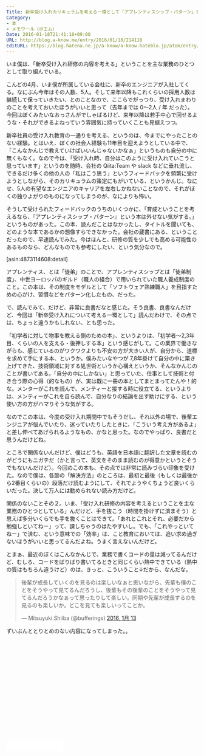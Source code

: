 ```yaml
---
Title: 新卒受け入れカリキュラムを考える一環として「アプレンティスシップ・パターン」を読んだ
Category:
- 本
- メモワール（ポエム）
Date: 2016-01-18T21:41:18+09:00
URL: http://blog.a-know.me/entry/2016/01/18/214118
EditURL: https://blog.hatena.ne.jp/a-know/a-know.hateblo.jp/atom/entry/6653586347153560007
---
```


いま僕は、「新卒受け入れ研修の内容を考える」ということを主な業務のひとつとして取り組んでいる。


こんどの4月、いま僕が所属している会社に、新卒のエンジニアが入社してくる。なにぶん今年はその人数、5人。そして来年以降もこれくらいの採用人数は継続して保っていきたい、とのことなので、ここらでがっつり、受け入れまわりのことを考えておいたほうがいいと思って（去年までは 0〜2人 / 年 だった）。今回はぼくみたいなおっさんがでしゃばるけど、来年以降は若手中心で回せるような・それができるよねっていう雰囲気に持っていくことも見据えつつ。


<!-- more -->



新卒社員の受け入れ教育の一通りを考える、というのは、今までにやったことのない経験。とはいえ、ぼくの社会人経験も11年目を迎えようとしている中で、「こんなかんじで教えていけばいいんじゃないかなぁ」というものも自分の中に無くもなく。なので今は、「受け入れ時、自分はこのように受け入れていこうと思っています」というのを随時、会社の Qiita:Team や slack などに垂れ流し、できるだけ多くの他の人の「私はこう思う」というフィードバックを頻繁に受けようとしながら、そのカリキュラムの策定にもがいている、というかんじ。なにせ、5人の有望なエンジニアのキャリアを左右しかねないことなので、それがぼくの独りよがりのものになってしまうのが、なによりも怖い。


そうして受けられたフィードバックのうちのいくつかに、「育成ということを考えるなら、『アプレンティスシップ・パターン』という本は外せない気がする。」というものがあった。この本、読んだことはなかったし、タイトルを聞いても、どのような本であるかの想像すらできなかった。会社の蔵書にある、ということだったので、早速読んでみた。今はほんと、研修の質を少しでも高める可能性のあるものなら、どんなものでも参考にしたい、という気分なので。




[asin:4873114608:detail]




アプレンティス、とは「徒弟」のことで、アプレンティスシップとは「徒弟制度」、中世ヨーロッパのギルド（職人の組合）で用いられていた職人養成制度のこと。この本は、その制度をモデルとして「ソフトウェア熟練職人」を目指すための心がけ、習慣などをパターン化したもの、だった。


で、読んでみて、だけど、非常に良書だなと感じた。そう良書、良書なんだけど、今回は「新卒受け入れについて考える一環として」読んだわけで、その点では、ちょっと違うかもしれない、とも思った。


「初学者に対して物事を教える側のための本」、というよりは、「初学者〜2,3年目、くらいの人を支える・後押しする本」という感じがして。この業界で働きながらも、感じているのがワクワクよりも不安の方が大きい人が、自分から、道標を求めて手にする本、というか。僕みたいなやつが 7,8年掛けて自分の中に築き上げてきた、技術領域に対する処世術というか心構えというか、そんなかんじのことが書いてある。「自分の中にしかない」と思っていた、仕事として技術と付き合う際の心得（的なもの）が、実は既に一冊の本としてまとまってたんや！的な。メンターがこれを読んで、メンティーと接する時に役立てる、というよりは、メンティーがこれを自ら読んで、自分なりの結論を出す助けにする、という使い方の方がハマりそうな気がする。


なのでこの本は、今度の受け入れ期間中でもそうだし、それ以外の場で、後輩エンジニアが悩んでいたり、迷っていたりしたときに、「こういう考え方があるよ」と差し伸べてあげられるようなもの、かなと思った。なのでやっぱり、良書だと思うんだけどね。


ところで関係ないんだけど、僕はどうも、英語を日本語に翻訳した文章を読むのがどうにもニガテだ（かと言って、英文をそのまま読むのが得意かというとそうでもないんだけど）。今回のこの本も、その点では非常に読みづらい印象を受けた。なので僕は、各節の「解決方法」のところは、最初と最後（もしくは最後から2番目くらいの）段落だけ読むようにして、それでようやくちょうど良いくらいだった。決して万人には勧められない読み方だけど。


関係のないことその２。いま、「受け入れ研修の内容を考えるということを主な業務のひとつとしている」んだけど、手を抜こう（時間を掛けずに済まそう）と思えば多分いくらでも手を抜くことはできて。「あれとこれとそれ、必要だから勉強しといてねー」って、課しちゃうのはたやすいし。でも、「これやっといてねー」で済む、という意味での「効率」は、こと教育においては、追い求め過ぎないほうがいいと思ってるんだよね。うまく言えないんだけど。


とまぁ、最近のぼくはこんなかんじで、業務で書くコードの量は減ってるんだけど、むしろ、コードをばりばり書いてるときと同じくらい熱中できている（熱中の質はもちろん違うけど）のは、きっと、こういうこと↓だから、なんだな。


<blockquote class="twitter-tweet" lang="ja"><p lang="ja" dir="ltr">後輩が成長していくのを見るのは楽しいなぁと思いながら、先輩も僕のことをそうやって見てるんだろうし、後輩もその後輩のことをそうやって見てるんだろうかなぁって思ったりして楽しい。同期や先輩が成長するのを見るのも楽しいか。どこを見ても楽しいってことか。</p>&mdash; Mitsuyuki.Shiiba (@bufferings) <a href="https://twitter.com/bufferings/status/687253935980199936">2016, 1月 13</a></blockquote>
<script async src="//platform.twitter.com/widgets.js" charset="utf-8"></script>


ずいぶんととりとめのない内容になってしまった。。


<script async src="//pagead2.googlesyndication.com/pagead/js/adsbygoogle.js"></script>
<!-- article-bottom2 -->
<ins class="adsbygoogle"
     style="display:inline-block;width:300px;height:250px"
     data-ad-client="ca-pub-3463034538369189"
     data-ad-slot="5274552934"></ins>
<script>
(adsbygoogle = window.adsbygoogle || []).push({});
</script>


<iframe src="//blog.hatena.ne.jp/a-know/a-know.hateblo.jp/subscribe/iframe" allowtransparency="true" frameborder="0" scrolling="no" width="150" height="28"></iframe>
